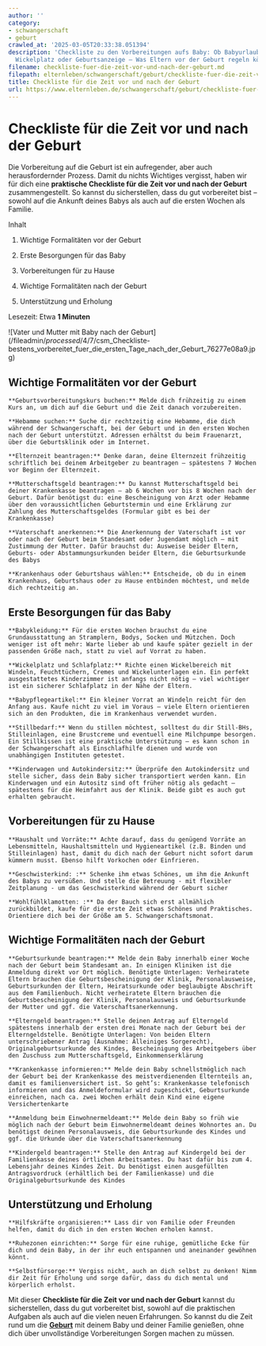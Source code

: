 ```yaml
---
author: ''
category:
- schwangerschaft
- geburt
crawled_at: '2025-03-05T20:33:38.051394'
description: 'Checkliste zu den Vorbereitungen aufs Baby: Ob Babyurlaub, Nachsorgehebamme,
  Wickelplatz oder Geburtsanzeige – Was Eltern vor der Geburt regeln können.'
filename: checkliste-fuer-die-zeit-vor-und-nach-der-geburt.md
filepath: elternleben/schwangerschaft/geburt/checkliste-fuer-die-zeit-vor-und-nach-der-geburt.md
title: Checkliste für die Zeit vor und nach der Geburt
url: https://www.elternleben.de/schwangerschaft/geburt/checkliste-fuer-die-zeit-vor-und-nach-der-geburt/
---
```


#  Checkliste für die Zeit vor und nach der Geburt

Die Vorbereitung auf die Geburt ist ein aufregender, aber auch
herausfordernder Prozess. Damit du nichts Wichtiges vergisst, haben wir für
dich eine **praktische Checkliste für die Zeit vor und nach der Geburt**
zusammengestellt. So kannst du sicherstellen, dass du gut vorbereitet bist –
sowohl auf die Ankunft deines Babys als auch auf die ersten Wochen als
Familie.

Inhalt

1. Wichtige Formalitäten vor der Geburt

2. Erste Besorgungen für das Baby

3. Vorbereitungen für zu Hause

4. Wichtige Formalitäten nach der Geburt

5. Unterstützung und Erholung

Lesezeit: Etwa **1 Minuten**

![Vater und Mutter mit Baby nach der
Geburt](/fileadmin/_processed_/4/7/csm_Checkliste-
bestens_vorbereitet_fuer_die_ersten_Tage_nach_der_Geburt_76277e08a9.jpg)

## Wichtige Formalitäten vor der Geburt

    **Geburtsvorbereitungskurs buchen:** Melde dich frühzeitig zu einem Kurs an, um dich auf die Geburt und die Zeit danach vorzubereiten. 

    **Hebamme suchen:** Suche dir rechtzeitig eine Hebamme, die dich während der Schwangerschaft, bei der Geburt und in den ersten Wochen nach der Geburt unterstützt. Adressen erhältst du beim Frauenarzt, über die Geburtsklinik oder im Internet. 

    **Elternzeit beantragen:** Denke daran, deine Elternzeit frühzeitig schriftlich bei deinem Arbeitgeber zu beantragen – spätestens 7 Wochen vor Beginn der Elternzeit. 

    **Mutterschaftsgeld beantragen:** Du kannst Mutterschaftsgeld bei deiner Krankenkasse beantragen – ab 6 Wochen vor bis 8 Wochen nach der Geburt. Dafür benötigst du: eine Bescheinigung von Arzt oder Hebamme über den voraussichtlichen Geburtstermin und eine Erklärung zur Zahlung des Mutterschaftsgeldes (Formular gibt es bei der Krankenkasse) 

    **Vaterschaft anerkennen:** Die Anerkennung der Vaterschaft ist vor oder nach der Geburt beim Standesamt oder Jugendamt möglich – mit Zustimmung der Mutter. Dafür brauchst du: Ausweise beider Eltern, Geburts- oder Abstammungsurkunden beider Eltern, die Geburtsurkunde des Babys 

    **Krankenhaus oder Geburtshaus wählen:** Entscheide, ob du in einem Krankenhaus, Geburtshaus oder zu Hause entbinden möchtest, und melde dich rechtzeitig an.

## Erste Besorgungen für das Baby

    **Babykleidung:** Für die ersten Wochen brauchst du eine Grundausstattung an Stramplern, Bodys, Socken und Mützchen. Doch weniger ist oft mehr: Warte lieber ab und kaufe später gezielt in der passenden Größe nach, statt zu viel auf Vorrat zu haben. 

    **Wickelplatz und Schlafplatz:** Richte einen Wickelbereich mit Windeln, Feuchttüchern, Cremes und Wickelunterlagen ein. Ein perfekt ausgestattetes Kinderzimmer ist anfangs nicht nötig – viel wichtiger ist ein sicherer Schlafplatz in der Nähe der Eltern. 

    **Babypflegeartikel:** Ein kleiner Vorrat an Windeln reicht für den Anfang aus. Kaufe nicht zu viel im Voraus – viele Eltern orientieren sich an den Produkten, die im Krankenhaus verwendet wurden. 

    **Stillbedarf:** Wenn du stillen möchtest, solltest du dir Still-BHs, Stilleinlagen, eine Brustcreme und eventuell eine Milchpumpe besorgen. Ein Stillkissen ist eine praktische Unterstützung – es kann schon in der Schwangerschaft als Einschlafhilfe dienen und wurde von unabhängigen Instituten getestet. 

    **Kinderwagen und Autokindersitz:** Überprüfe den Autokindersitz und stelle sicher, dass dein Baby sicher transportiert werden kann. Ein Kinderwagen und ein Autositz sind oft früher nötig als gedacht – spätestens für die Heimfahrt aus der Klinik. Beide gibt es auch gut erhalten gebraucht.

## Vorbereitungen für zu Hause

    **Haushalt und Vorräte:** Achte darauf, dass du genügend Vorräte an Lebensmitteln, Haushaltsmitteln und Hygieneartikel (z.B. Binden und Stilleinlagen) hast, damit du dich nach der Geburt nicht sofort darum kümmern musst. Ebenso hilft Vorkochen oder Einfrieren. 

    **Geschwisterkind: :** Schenke ihm etwas Schönes, um ihm die Ankunft des Babys zu versüßen. Und stelle die Betreuung - mit flexibler Zeitplanung - um das Geschwisterkind während der Geburt sicher 

    **Wohlfühlklamotten: :** Da der Bauch sich erst allmählich zurückbildet, kaufe für die erste Zeit etwas Schönes und Praktisches. Orientiere dich bei der Größe am 5. Schwangerschaftsmonat.

## Wichtige Formalitäten nach der Geburt

    **Geburtsurkunde beantragen:** Melde dein Baby innerhalb einer Woche nach der Geburt beim Standesamt an. In einigen Kliniken ist die Anmeldung direkt vor Ort möglich. Benötigte Unterlagen: Verheiratete Eltern brauchen die Geburtsbescheinigung der Klinik, Personalausweise, Geburtsurkunden der Eltern, Heiratsurkunde oder beglaubigte Abschrift aus dem Familienbuch. Nicht verheiratete Eltern brauchen die Geburtsbescheinigung der Klinik, Personalausweis und Geburtsurkunde der Mutter und ggf. die Vaterschaftsanerkennung. 

    **Elterngeld beantragen:** Stelle deinen Antrag auf Elterngeld spätestens innerhalb der ersten drei Monate nach der Geburt bei der Elterngeldstelle. Benötigte Unterlagen: Von beiden Eltern unterschriebener Antrag (Ausnahme: Alleiniges Sorgerecht), Originalgeburtsurkunde des Kindes, Bescheinigung des Arbeitgebers über den Zuschuss zum Mutterschaftsgeld, Einkommenserklärung 

    **Krankenkasse informieren:** Melde dein Baby schnellstmöglich nach der Geburt bei der Krankenkasse des meistverdienenden Elternteils an, damit es familienversichert ist. So geht’s: Krankenkasse telefonisch informieren und das Anmeldeformular wird zugeschickt, Geburtsurkunde einreichen, nach ca. zwei Wochen erhält dein Kind eine eigene Versichertenkarte 

    **Anmeldung beim Einwohnermeldeamt:** Melde dein Baby so früh wie möglich nach der Geburt beim Einwohnermeldeamt deines Wohnortes an. Du benötigst deinen Personalausweis, die Geburtsurkunde des Kindes und ggf. die Urkunde über die Vaterschaftsanerkennung 

    **Kindergeld beantragen:** Stelle den Antrag auf Kindergeld bei der Familienkasse deines örtlichen Arbeitsamtes. Du hast dafür bis zum 4. Lebensjahr deines Kindes Zeit. Du benötigst einen ausgefüllten Antragsvordruck (erhältlich bei der Familienkasse) und die Originalgeburtsurkunde des Kindes

## Unterstützung und Erholung

    **Hilfskräfte organisieren:** Lass dir von Familie oder Freunden helfen, damit du dich in den ersten Wochen erholen kannst. 

    **Ruhezonen einrichten:** Sorge für eine ruhige, gemütliche Ecke für dich und dein Baby, in der ihr euch entspannen und aneinander gewöhnen könnt. 

    **Selbstfürsorge:** Vergiss nicht, auch an dich selbst zu denken! Nimm dir Zeit für Erholung und sorge dafür, dass du dich mental und körperlich erholst.

Mit dieser **Checkliste für die Zeit vor und nach der Geburt** kannst du
sicherstellen, dass du gut vorbereitet bist, sowohl auf die praktischen
Aufgaben als auch auf die vielen neuen Erfahrungen. So kannst du die Zeit rund
um die **[Geburt](https://www.elternleben.de/schwangerschaft/geburt/
"Geburt")** mit deinem Baby und deiner Familie genießen, ohne dich über
unvollständige Vorbereitungen Sorgen machen zu müssen.

